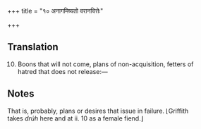 +++
title = "१० अनागमिष्यतो वरानवित्तेः"

+++
## Translation
10. Boons that will not come, plans of non-acquisition, fetters of  
hatred that does not release:—

## Notes
That is, probably, plans or desires that issue in failure. ⌊Griffith  
takes *drúh* here and at ii. 10 as a female fiend.⌋
